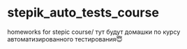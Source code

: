 # stepik_auto_tests_course
homeworks for stepic course/
тут будут домашки по курсу автоматизированного тестирования😇
